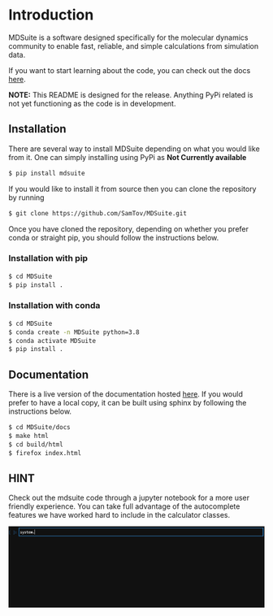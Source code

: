 # Introduction
MDSuite is a software designed specifically for the molecular dynamics community to enable fast, reliable, and simple 
calculations from simulation data. 

If you want to start learning about the code, you can check out the docs [here](https://mdsuite.readthedocs.io/en/latest/).

**NOTE:** This README is designed for the release. Anything PyPi related is not yet functioning as the code is in
development.

## Installation
There are several way to install MDSuite depending on what you would like from it. One can simply installing using 
PyPi as **Not Currently available**
```bash
$ pip install mdsuite
```
If you would like to install it from source then you can clone the repository by running
```bash
$ git clone https://github.com/SamTov/MDSuite.git
```
Once you have cloned the repository, depending on whether you prefer conda or straight pip, you should follow the 
instructions below.

### Installation with pip
```bash
$ cd MDSuite
$ pip install .
``` 
### Installation with conda
```bash
$ cd MDSuite
$ conda create -n MDSuite python=3.8
$ conda activate MDSuite
$ pip install . 
```

## Documentation
There is a live version of the documentation hosted [here](https://mdsuite.readthedocs.io/en/latest/).
If you would prefer to have a local copy, it can be built using sphinx by following the instructions below.
```bash
$ cd MDSuite/docs
$ make html
$ cd build/html
$ firefox index.html
```

## HINT

Check out the mdsuite code through a jupyter notebook for a more user friendly experience. You can take full advantage 
of the autocomplete features we have worked hard to include in the calculator classes.

![Alt Text](docs/source/images/test_einstein_record_3.gif)